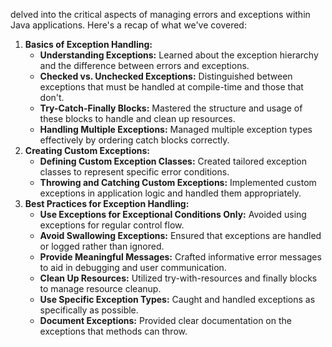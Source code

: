delved into the critical aspects of managing errors and exceptions within Java applications. Here's a recap of what we've covered:

1. **Basics of Exception Handling:**
    - **Understanding Exceptions:** Learned about the exception hierarchy and the difference between errors and exceptions.
    - **Checked vs. Unchecked Exceptions:** Distinguished between exceptions that must be handled at compile-time and those that don't.
    - **Try-Catch-Finally Blocks:** Mastered the structure and usage of these blocks to handle and clean up resources.
    - **Handling Multiple Exceptions:** Managed multiple exception types effectively by ordering catch blocks correctly.
2. **Creating Custom Exceptions:**
    - **Defining Custom Exception Classes:** Created tailored exception classes to represent specific error conditions.
    - **Throwing and Catching Custom Exceptions:** Implemented custom exceptions in application logic and handled them appropriately.
3. **Best Practices for Exception Handling:**
    - **Use Exceptions for Exceptional Conditions Only:** Avoided using exceptions for regular control flow.
    - **Avoid Swallowing Exceptions:** Ensured that exceptions are handled or logged rather than ignored.
    - **Provide Meaningful Messages:** Crafted informative error messages to aid in debugging and user communication.
    - **Clean Up Resources:** Utilized try-with-resources and finally blocks to manage resource cleanup.
    - **Use Specific Exception Types:** Caught and handled exceptions as specifically as possible.
    - **Document Exceptions:** Provided clear documentation on the exceptions that methods can throw.